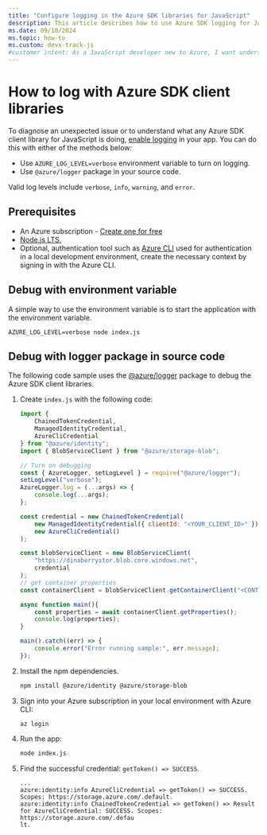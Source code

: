 ```yaml
---
title: "Configure logging in the Azure SDK libraries for JavaScript"
description: This article describes how to use Azure SDK logging for JavaScript to see internal library information to debug an Azure Identity credential chain.
ms.date: 09/10/2024
ms.topic: how-to
ms.custom: devx-track-js
#customer intent: As a JavaScript developer new to Azure, I want understand how to get runtime information from Azure SDK client libraries.
---
```


# How to log with Azure SDK client libraries

To diagnose an unexpected issue or to understand what any Azure SDK client library for JavaScript is doing, [enable logging](https://github.com/Azure/azure-sdk-for-js/tree/main/sdk/core#logging) in your app. You can do this with either of the methods below:

* Use `AZURE_LOG_LEVEL=verbose` environment variable to turn on logging.
* Use `@azure/logger` package in your source code.

Valid log levels include `verbose`, `info`, `warning`, and `error`.

## Prerequisites

- An Azure subscription - <a href="https://azure.microsoft.com/free/cognitive-services" target="_blank">Create one for free</a>
- <a href="https://nodejs.org/" target="_blank">Node.js LTS.</a>
- Optional, authentication tool such as [Azure CLI](/cli/azure/install-azure-cli) used for authentication in a local development environment, create the necessary context by signing in with the Azure CLI. 

## Debug with environment variable

A simple way to use the environment variable is to start the application with the environment variable.

```shell
AZURE_LOG_LEVEL=verbose node index.js
```

## Debug with logger package in source code

The following code sample uses the [@azure/logger](https://www.npmjs.com/package/@azure/logger) package to debug the Azure SDK client libraries. 

1. Create `index.js` with the following code:

    ```javascript
    import { 
        ChainedTokenCredential, 
        ManagedIdentityCredential, 
        AzureCliCredential 
    } from "@azure/identity";
    import { BlobServiceClient } from "@azure/storage-blob";

    // Turn on debugging    
    const { AzureLogger, setLogLevel } = require("@azure/logger");
    setLogLevel("verbose");
    AzureLogger.log = (...args) => {
        console.log(...args);
    };

    const credential = new ChainedTokenCredential(
        new ManagedIdentityCredential({ clientId: "<YOUR_CLIENT_ID>" }),
        new AzureCliCredential()
    );
    
    const blobServiceClient = new BlobServiceClient(
        "https://dinaberrystor.blob.core.windows.net",
        credential
    );
    // get container properties
    const containerClient = blobServiceClient.getContainerClient("<CONTAINER_NAME>");
    
    async function main(){
        const properties = await containerClient.getProperties();
        console.log(properties);
    }
    
    main().catch((err) => {
        console.error("Error running sample:", err.message);
    });
    ```

2. Install the npm dependencies.

    ```bash
    npm install @azure/identity @azure/storage-blob
    ```

3. Sign into your Azure subscription in your local environment with Azure CLI:

    ```azurecli
    az login
    ```

4. Run the app:

    ```bash
    node index.js
    ```

5. Find the successful credential: `getToken() => SUCCESS`.

    ```output
    ...
    azure:identity:info AzureCliCredential => getToken() => SUCCESS. Scopes: https://storage.azure.com/.default.
    azure:identity:info ChainedTokenCredential => getToken() => Result for AzureCliCredential: SUCCESS. Scopes: https://storage.azure.com/.defau
    lt.
    ```